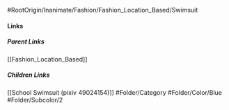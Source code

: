 #RootOrigin/Inanimate/Fashion/Fashion_Location_Based/Swimsuit
#### Links
##### Parent Links
[[Fashion_Location_Based]]
##### Children Links
[[School Swimsuit (pixiv 49024154)]]
#Folder/Category
#Folder/Color/Blue
#Folder/Subcolor/2
